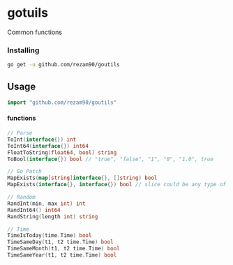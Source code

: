 # gotuils

Common functions


### Installing

```bash
go get -u github.com/rezam90/goutils
```

## Usage

```go
import "github.com/rezam90/goutils"
``` 

#### functions

```go
// Parse
ToInt(interface{}) int
ToInt64(interface{}) int64
FloatToString(float64, bool) string
ToBool(interface{}) bool // "true", "false", "1", "0", "1.0", true

// Go Patch
MapExists(map[string]interface{}, []string) bool
MapExists(interface{}, interface{}) bool // slice could be any type of slice

// Random
RandInt(min, max int) int
RandInt64() int64
RandString(length int) string

// Time
TimeIsToday(time.Time) bool
TimeSameDay(t1, t2 time.Time) bool
TimeSameMonth(t1, t2 time.Time) bool
TimeSameYear(t1, t2 time.Time) bool
```

